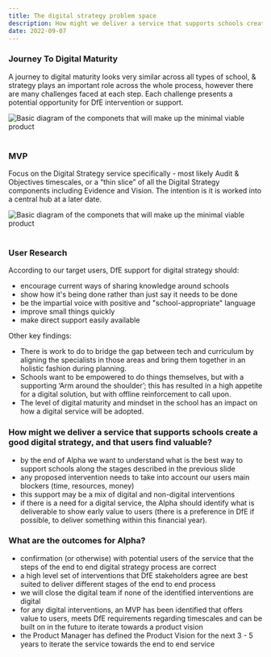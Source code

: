 ```yaml
---
title: The digital strategy problem space
description: How might we deliver a service that supports schools create a good digital strategy, and that users find valuable?
date: 2022-09-07
---
```


### Journey To Digital Maturity

A journey to digital maturity looks very similar across all types of school, & strategy plays an important role across the whole process, however there are many challenges faced at each step. Each challenge presents a potential opportunity for DfE intervention or support.

<img src="/journey-to-digital-maturity.png" alt="Basic diagram of the componets that will make up the minimal viable product">

<br>
<br>

### MVP

Focus on the Digital Strategy service specifically - most likely Audit & Objectives timescales, or a “thin slice” of all the Digital Strategy components including Evidence and Vision. The intention is it is worked into a central hub at a later date.

<img src="/mvp.png" alt="Basic diagram of the componets that will make up the minimal viable product">

<br>
<br>

### User Research

According to our target users, DfE support for digital strategy should:
- encourage current ways of sharing knowledge around schools
- show how it's being done rather than just say it needs to be done
- be the impartial voice with positive and "school-appropriate" language
- improve small things quickly
- make direct support easily available

Other key findings:

- There is work to do to bridge the gap between tech and curriculum by aligning the specialists in those areas and bring them together in an holistic fashion during planning.
- Schools want to be empowered to do things themselves, but with a supporting ‘Arm around the shoulder’; this has resulted in a high appetite for a digital solution, but with offline reinforcement to call upon.
- The level of digital maturity and mindset in the school has an impact on how a digital service will be adopted.

### How might we deliver a service that supports schools create a good digital strategy, and that users find valuable?

- by the end of Alpha we want to understand what is the best way to support schools along the stages described in the previous slide
- any proposed intervention needs to take into account our users main blockers (time, resources, money)
- this support may be a mix of digital and non-digital interventions
- if there is a need for a digital service, the Alpha should identify what is deliverable to show early value to users (there is a preference in DfE if possible, to deliver something within this financial year).

### What are the outcomes for Alpha?

- confirmation (or otherwise) with potential users of the service that the steps of the end to end digital strategy process are correct
- a high level set of interventions that DfE stakeholders agree are best suited to deliver different stages of the end to end process
- we will close the digital team if none of the identified interventions are digital
- for any digital interventions, an MVP has been identified that offers value to users, meets DfE requirements regarding timescales and can be built on in the future to iterate towards a product vision
- the Product Manager has defined the Product Vision for the next 3 - 5 years to iterate the service towards the end to end service
